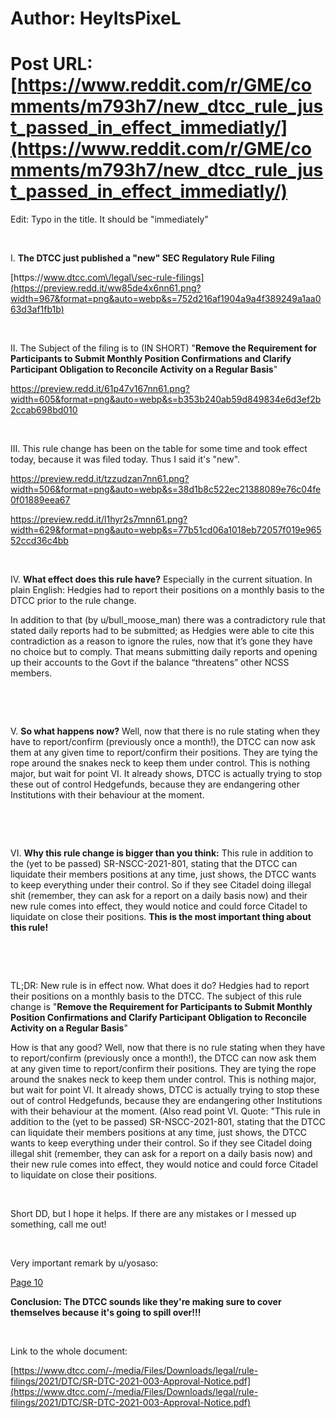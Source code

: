 # Author: HeyItsPixeL
# Post URL: [https://www.reddit.com/r/GME/comments/m793h7/new_dtcc_rule_just_passed_in_effect_immediatly/](https://www.reddit.com/r/GME/comments/m793h7/new_dtcc_rule_just_passed_in_effect_immediatly/)


Edit: Typo in the title. It should be "immediately"

&#x200B;

I. **The DTCC just published a "new" SEC Regulatory Rule Filing**

[https:\/\/www.dtcc.com\/legal\/sec-rule-filings](https://preview.redd.it/ww85de4x6nn61.png?width=967&format=png&auto=webp&s=752d216af1904a9a4f389249a1aa063d3af1fb1b)

&#x200B;

II. The Subject of the filing is to (IN SHORT) "**Remove the Requirement for Participants to Submit Monthly Position Confirmations and Clarify Participant Obligation to Reconcile Activity on a Regular Basis**"

https://preview.redd.it/61p47v167nn61.png?width=605&format=png&auto=webp&s=b353b240ab59d849834e6d3ef2b2ccab698bd010

&#x200B;

III. This rule change has been on the table for some time and took effect today, because it was filed today. Thus I said it's "new".

https://preview.redd.it/tzzudzan7nn61.png?width=506&format=png&auto=webp&s=38d1b8c522ec21388089e76c04fe0f01889eea67

https://preview.redd.it/l1hyr2s7mnn61.png?width=629&format=png&auto=webp&s=77b51cd06a1018eb72057f019e96552ccd36c4bb

&#x200B;

IV. **What effect does this rule have?** Especially in the current situation. In plain English: Hedgies had to report their positions on a monthly basis to the DTCC prior to the rule change.

In addition to that (by u/bull_moose_man)  there was a contradictory rule that stated daily reports had to be submitted; as Hedgies were able to cite this contradiction as a reason to ignore the rules, now that it’s gone they have no choice but to comply. That means submitting daily reports and opening up their accounts to the Govt if the balance “threatens” other NCSS members.

&#x200B;

&#x200B;

V. **So what happens now?** Well, now that there is no rule stating when they have to report/confirm (previously once a month!), the DTCC can now ask them at any given time to report/confirm their positions. They are tying the rope around the snakes neck to keep them under control. This is nothing major, but wait for point VI. It already shows, DTCC is actually trying to stop these out of control Hedgefunds, because they are endangering other Institutions with their behaviour at the moment.

&#x200B;

&#x200B;

VI. **Why this rule change is bigger than you think:** This rule in addition to the (yet to be passed) SR-NSCC-2021-801, stating that the DTCC can liquidate their members positions at any time, just shows, the DTCC wants to keep everything under their control. So if they see Citadel doing illegal shit (remember, they can ask for a report on a daily basis  now) and their new rule comes into effect, they would notice and could force Citadel to liquidate on close their positions. **This is the most important thing about this rule!**

&#x200B;

&#x200B;

TL;DR: New rule is in effect now. What does it do? Hedgies had to report their positions on a monthly basis to the DTCC. The subject of this rule change is "**Remove the Requirement for Participants to Submit Monthly Position Confirmations and Clarify Participant Obligation to Reconcile Activity on a Regular Basis**"

How is that any good?  Well, now that there is no rule stating when they have to report/confirm (previously once a month!), the DTCC can now ask them at any given time to report/confirm their positions. They are tying the rope around the snakes neck to keep them under control. This is nothing major, but wait for point VI. It already shows, DTCC is actually trying to stop these out of control Hedgefunds, because they are endangering other Institutions with their behaviour at the moment. (Also read point VI. Quote: "This rule in addition to the (yet to be passed) SR-NSCC-2021-801, stating that the DTCC can liquidate their members positions at any time, just shows, the DTCC wants to keep everything under their control. So if they see Citadel doing illegal shit (remember, they can ask for a report on a daily basis  now) and their new rule comes into effect, they would notice and could force Citadel to liquidate on close their positions.

&#x200B;

Short DD, but I hope it helps. If there are any mistakes or I messed up something, call me out!

&#x200B;

Very important remark by u/yosaso:

[Page 10](https://preview.redd.it/xg6wh9hicnn61.png?width=582&format=png&auto=webp&s=1b479d9f74a4039023689ec26170d4f9fa2ddb4b)

**Conclusion: The DTCC sounds like they're making sure to cover themselves because it's going to spill over!!!**

&#x200B;

Link to the whole document:

[https://www.dtcc.com/-/media/Files/Downloads/legal/rule-filings/2021/DTC/SR-DTC-2021-003-Approval-Notice.pdf](https://www.dtcc.com/-/media/Files/Downloads/legal/rule-filings/2021/DTC/SR-DTC-2021-003-Approval-Notice.pdf)